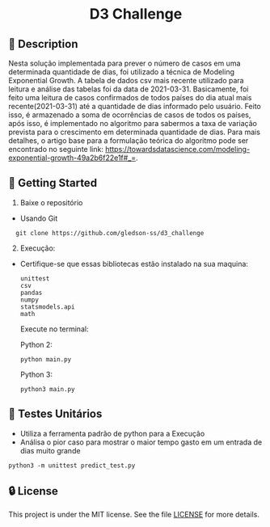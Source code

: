 <h1 align=center>D3 Challenge</h1>

## 📖 Description
Nesta solução implementada para prever o número de casos em uma determinada quantidade de dias, foi utilizado a técnica de Modeling Exponential Growth. 
A tabela de dados csv mais recente utilizado para leitura e análise das tabelas foi da data de 2021-03-31. Basicamente, foi feito uma leitura de casos confirmados de todos países do dia atual mais recente(2021-03-31) até a quantidade de dias informado pelo usuário. Feito isso, é armazenado a soma de ocorrências de casos de todos os países, após isso, é implementado no algoritmo para sabermos a taxa de variação prevista para o crescimento em determinada quantidade de dias.
Para mais detalhes, o artigo base para a formulação teórica do algoritmo pode ser encontrado no seguinte link: https://towardsdatascience.com/modeling-exponential-growth-49a2b6f22e1f#_=.

## 🚀 Getting Started

1. Baixe o repositório

  - Usando Git
```shell
  git clone https://github.com/gledson-ss/d3_challenge
```

2. Execução:
* Certifique-se que essas bibliotecas estão instalado na sua maquina:

    ```shell
    unittest
    csv
    pandas
    numpy
    statsmodels.api
    math
    ```

    Execute no terminal:

    Python 2:

    ```shell
    python main.py
    ```

    Python 3:

    ```shell
    python3 main.py
    ```

## 🔧 Testes Unitários

* Utiliza a ferramenta padrão de python para a Execução
* Análisa o pior caso para mostrar o maior tempo gasto em um entrada de dias muito grande
  
```shell
python3 -m unittest predict_test.py
```


## 🔒 License

This project is under the MIT license. See the file [LICENSE](LICENSE) for more details.
